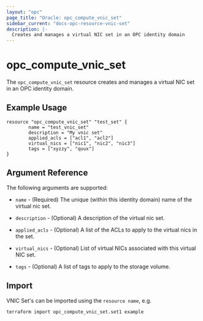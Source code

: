 ```yaml
---
layout: "opc"
page_title: "Oracle: opc_compute_vnic_set"
sidebar_current: "docs-opc-resource-vnic-set"
description: |-
  Creates and manages a virtual NIC set in an OPC identity domain
---
```


# opc\_compute\_vnic\_set

The ``opc_compute_vnic_set`` resource creates and manages a virtual NIC set in an OPC identity domain.

## Example Usage

```
resource "opc_compute_vnic_set" "test_set" {
        name = "test_vnic_set"
       	description = "My vnic set"
       	applied_acls = ["acl1", "acl2"]
       	virtual_nics = ["nic1", "nic2", "nic3"]
       	tags = ["xyzzy", "quux"]
}
```

## Argument Reference

The following arguments are supported:

* `name` - (Required) The unique (within this identity domain) name of the virtual nic set.

* `description` - (Optional) A description of the virtual nic set.

* `applied_acls` - (Optional) A list of the ACLs to apply to the virtual nics in the set.

* `virtual_nics` - (Optional) List of virtual NICs associated with this virtual NIC set.

* `tags` - (Optional) A list of tags to apply to the storage volume.

## Import

VNIC Set's can be imported using the `resource name`, e.g.

```
terraform import opc_compute_vnic_set.set1 example
```
